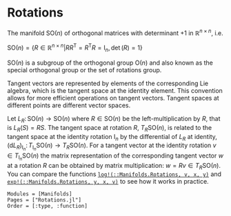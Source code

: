 # Rotations

The manifold $\mathrm{SO}(n)$ of orthogonal matrices with determinant $+1$ in $\mathbb R^{n\times n}$, i.e.

$\mathrm{SO}(n) = \bigl\{R \in \mathbb{R}^{n\times n} \big| RR^{\mathrm{T}} =
R^{\mathrm{T}}R = \mathrm{I}_n, \det(R) = 1 \bigr\}$

 $\mathrm{SO}(n)$ is a subgroup of the orthogonal group $\mathrm{O}(n)$ and also known as the special orthogonal group or the set of rotations group.

Tangent vectors are represented by elements of the corresponding Lie algebra, which is the tangent space at the identity element. This convention allows for more efficient operations on tangent vectors. Tangent spaces at different points are different vector spaces.

Let $L_R\colon \mathrm{SO}(n) \to \mathrm{SO}(n)$ where $R \in \mathrm{SO}(n)$ be the left-multiplication by $R$, that is $L_R(S) = RS$. The tangent space at rotation $R$, $T_R \mathrm{SO}(n)$, is related to the tangent space at the identity rotation $\mathrm{I}_n$ by the differential of $L_R$ at identity, $(\mathrm{d}L_R)_{\mathrm{I}_n} \colon T_{\mathrm{I}_n} \mathrm{SO}(n) \to T_R \mathrm{SO}(n)$. For a tangent vector at the identity rotation $v \in T_{\mathrm{I}_n} \mathrm{SO}(n)$ the matrix representation of the corresponding tangent vector $w$ at a rotation $R$ can be obtained by matrix multiplication: $w=Rv \in T_R \mathrm{SO}(n)$. You can compare the functions [`log!(::Manifolds.Rotations, v, x, y)`](@ref) and [`exp!(::Manifolds.Rotations, y, x, v)`](@ref) to see how it works in practice.

```@autodocs
Modules = [Manifolds]
Pages = ["Rotations.jl"]
Order = [:type, :function]
```
